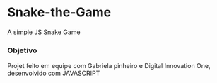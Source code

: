# Snake-the-Game
A simple JS Snake Game

### Objetivo  
 
 Projet  feito em equipe  com  Gabriela  pinheiro  e  Digital  Innovation  One,  desenvolvido  com  JAVASCRIPT
